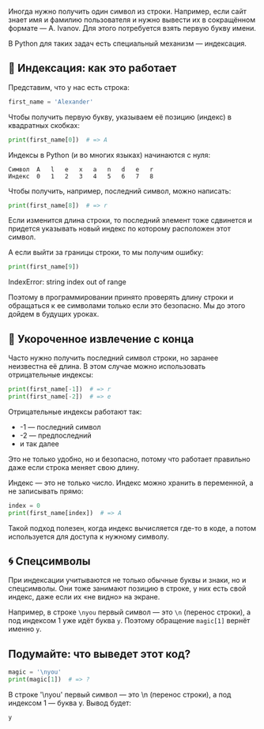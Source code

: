Иногда нужно получить один символ из строки. Например, если сайт знает имя и фамилию пользователя и нужно вывести их в сокращённом формате — A. Ivanov. Для этого потребуется взять первую букву имени.

В Python для таких задач есть специальный механизм — индексация.

## 🔢 Индексация: как это работает

Представим, что у нас есть строка:

```python
first_name = 'Alexander'
```

Чтобы получить первую букву, указываем её позицию (индекс) в квадратных скобках:

```python
print(first_name[0])  # => A
```

Индексы в Python (и во многих языках) начинаются с нуля:

```text
Символ	A	l	e	x	a	n	d	e	r
Индекс	0	1	2	3	4	5	6	7	8
```

Чтобы получить, например, последний символ, можно написать:

```python
print(first_name[8])  # => r
```

Если изменится длина строки, то последний элемент тоже сдвинется и придется указывать новый индекс по которому расположен этот символ.

А если выйти за границы строки, то мы получим ошибку:

```python
print(first_name[9])
```

IndexError: string index out of range

Поэтому в программировании принято проверять длину строки и обращаться к ее символами только если это безопасно. Мы до этого дойдем в будущих уроках.

## 📍 Укороченное извлечение с конца

Часто нужно получить последний символ строки, но заранее неизвестна её длина. В этом случае можно использовать отрицательные индексы:

```python
print(first_name[-1])  # => r
print(first_name[-2])  # => e
```

Отрицательные индексы работают так:

- -1 — последний символ
- -2 — предпоследний
- и так далее

Это не только удобно, но и безопасно, потому что работает правильно даже если строка меняет свою длину.

Индекс — это не только число. Индекс можно хранить в переменной, а не записывать прямо:

```python
index = 0
print(first_name[index])  # => A
```

Такой подход полезен, когда индекс вычисляется где-то в коде, а потом используется для доступа к нужному символу.

## 🌀 Спецсимволы

При индексации учитываются не только обычные буквы и знаки, но и спецсимволы. Они тоже занимают позицию в строке, у них есть свой индекс, даже если их «не видно» на экране.

Например, в строке `\nyou` первый символ — это `\n` (перенос строки), а под индексом 1 уже идёт буква `y`. Поэтому обращение `magic[1]` вернёт именно `y`.

## Подумайте: что выведет этот код?

```python
magic = '\nyou'
print(magic[1])  # => ?
```

В строке '\nyou' первый символ — это \n (перенос строки), а под индексом 1 — буква y.
Вывод будет:

```text
y
```

